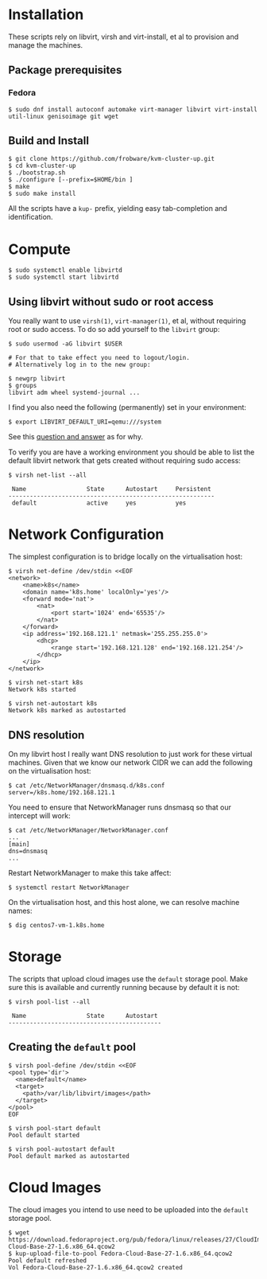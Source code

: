 # Installation

These scripts rely on libvirt, virsh and virt-install, et al to
provision and manage the machines.

## Package prerequisites

### Fedora

	$ sudo dnf install autoconf automake virt-manager libvirt virt-install util-linux genisoimage git wget

## Build and Install

	$ git clone https://github.com/frobware/kvm-cluster-up.git
	$ cd kvm-cluster-up
	$ ./bootstrap.sh
	$ ./configure [--prefix=$HOME/bin ]
	$ make
	$ sudo make install

All the scripts have a `kup-` prefix, yielding easy tab-completion and
identification.

# Compute

	$ sudo systemctl enable libvirtd
	$ sudo systemctl start libvirtd

## Using libvirt without sudo or root access

You really want to use `virsh(1)`, `virt-manager(1)`, et al, without
requiring root or sudo access. To do so add yourself to the `libvirt`
group:

	$ sudo usermod -aG libvirt $USER

	# For that to take effect you need to logout/login.
	# Alternatively log in to the new group:

	$ newgrp libvirt
	$ groups
	libvirt adm wheel systemd-journal ...

I find you also need the following (permanently) set in your
environment:

	$ export LIBVIRT_DEFAULT_URI=qemu:///system

See this [question and answer](https://serverfault.com/questions/803283/how-do-i-list-virsh-networks-without-sudo/803298) as for why.

To verify you are have a working environment you should be able to
list the default libvirt network that gets created without requiring
sudo access:

	$ virsh net-list --all

	 Name                 State      Autostart     Persistent
	----------------------------------------------------------
	 default              active     yes           yes

# Network Configuration

The simplest configuration is to bridge locally on the virtualisation
host:

	$ virsh net-define /dev/stdin <<EOF
	<network>
		<name>k8s</name>
		<domain name='k8s.home' localOnly='yes'/>
		<forward mode='nat'>
			<nat>
				<port start='1024' end='65535'/>
			</nat>
		</forward>
		<ip address='192.168.121.1' netmask='255.255.255.0'>
			<dhcp>
				<range start='192.168.121.128' end='192.168.121.254'/>
			</dhcp>
		</ip>
	</network>

	$ virsh net-start k8s
	Network k8s started

	$ virsh net-autostart k8s
	Network k8s marked as autostarted

## DNS resolution

On my libvirt host I really want DNS resolution to just work for these
virtual machines. Given that we know our network CIDR we can add the
following on the virtualisation host:

	$ cat /etc/NetworkManager/dnsmasq.d/k8s.conf
	server=/k8s.home/192.168.121.1

You need to ensure that NetworkManager runs dnsmasq so that our
intercept will work:

	$ cat /etc/NetworkManager/NetworkManager.conf
	...
	[main]
	dns=dnsmasq
	...

Restart NetworkManager to make this take affect:

	$ systemctl restart NetworkManager
	
On the virtualisation host, and this host alone, we can resolve
machine names:

	$ dig centos7-vm-1.k8s.home

# Storage

The scripts that upload cloud images use the `default` storage pool.
Make sure this is available and currently running because by default
it is not:

	$ virsh pool-list --all

	 Name                 State      Autostart
	-------------------------------------------

## Creating the `default` pool

	$ virsh pool-define /dev/stdin <<EOF
	<pool type='dir'>
	  <name>default</name>
	  <target>
		<path>/var/lib/libvirt/images</path>
	  </target>
	</pool>
	EOF

	$ virsh pool-start default
	Pool default started

	$ virsh pool-autostart default
	Pool default marked as autostarted

# Cloud Images

The cloud images you intend to use need to be uploaded into the
`default` storage pool.

	$ wget https://download.fedoraproject.org/pub/fedora/linux/releases/27/CloudImages/x86_64/images/Fedora-Cloud-Base-27-1.6.x86_64.qcow2
	$ kup-upload-file-to-pool Fedora-Cloud-Base-27-1.6.x86_64.qcow2
	Pool default refreshed
	Vol Fedora-Cloud-Base-27-1.6.x86_64.qcow2 created

